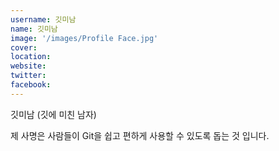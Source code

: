 ```yaml
---
username: 깃미남
name: 깃미남
image: '/images/Profile Face.jpg'
cover:
location:
website:
twitter:
facebook:
---
```

깃미남 (깃에 미친 남자)

제 사명은 사람들이 Git을 쉽고 편하게 사용할 수 있도록 돕는 것 입니다.

